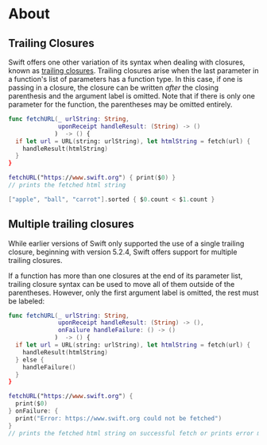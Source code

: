 # About

## Trailing Closures

Swift offers one other variation of its syntax when dealing with closures, known as [trailing closures][trailing-closures]. Trailing closures arise when the last parameter in a function's list of parameters has a function type. In this case, if one is passing in a closure, the closure can be written _after_ the closing parenthesis and the argument label is omitted. Note that if there is only one parameter for the function, the parentheses may be omitted entirely.

```swift
func fetchURL(_ urlString: String,
              uponReceipt handleResult: (String) -> ()
             )  -> () {
  if let url = URL(string: urlString), let htmlString = fetch(url) {
    handleResult(htmlString)
  }
}

fetchURL("https://www.swift.org") { print($0) }
// prints the fetched html string

["apple", "ball", "carrot"].sorted { $0.count < $1.count }
```

## Multiple trailing closures

While earlier versions of Swift only supported the use of a single trailing closure, beginning with version 5.2.4, Swift offers support for multiple trailing closures.

If a function has more than one closures at the end of its parameter list, trailing closure syntax can be used to move all of them outside of the parentheses. However, only the first argument label is omitted, the rest must be labeled:

```swift
func fetchURL(_ urlString: String,
              uponReceipt handleResult: (String) -> (),
              onFailure handleFailure: () -> ()
             )  -> () {
  if let url = URL(string: urlString), let htmlString = fetch(url) {
    handleResult(htmlString)
  } else {
    handleFailure()
  }
}

fetchURL("https://www.swift.org") {
  print($0)
} onFailure: {
  print("Error: https://www.swift.org could not be fetched")
}
// prints the fetched html string on successful fetch or prints error message on failure
```

[trailing-closures]: https://docs.swift.org/swift-book/LanguageGuide/Closures.html#ID102
